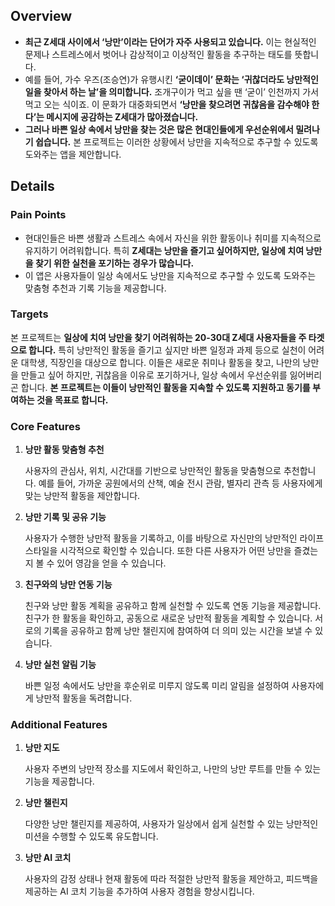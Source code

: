 ## Overview

- **최근 Z세대 사이에서 ‘낭만’이라는 단어가 자주 사용되고 있습니다.** 이는 현실적인 문제나 스트레스에서 벗어나 감상적이고 이상적인 활동을 추구하는 태도를 뜻합니다.
- 예를 들어, 가수 우즈(조승연)가 유행시킨 **‘굳이데이’ 문화는 ‘귀찮더라도 낭만적인 일을 찾아서 하는 날’을 의미합니다.** 조개구이가 먹고 싶을 땐 ‘굳이’ 인천까지 가서 먹고 오는 식이죠. 이 문화가 대중화되면서 **‘낭만을 찾으려면 귀찮음을 감수해야 한다’는 메시지에 공감하는 Z세대가 많아졌습니다.**
- **그러나 바쁜 일상 속에서 낭만을 찾는 것은 많은 현대인들에게 우선순위에서 밀려나기 쉽습니다.** 본 프로젝트는 이러한 상황에서 낭만을 지속적으로 추구할 수 있도록 도와주는 앱을 제안합니다.

## Details

### Pain Points

- 현대인들은 바쁜 생활과 스트레스 속에서 자신을 위한 활동이나 취미를 지속적으로 유지하기 어려워합니다. 특히 **Z세대는 낭만을 즐기고 싶어하지만, 일상에 치여 낭만을 찾기 위한 실천을 포기하는 경우가 많습니다.**
- 이 앱은 사용자들이 일상 속에서도 낭만을 지속적으로 추구할 수 있도록 도와주는 맞춤형 추천과 기록 기능을 제공합니다.

### Targets

본 프로젝트는 **일상에 치여 낭만을 찾기 어려워하는 20-30대 Z세대 사용자들을 주 타겟으로 합니다.** 특히 낭만적인 활동을 즐기고 싶지만 바쁜 일정과 과제 등으로 실천이 어려운 대학생, 직장인을 대상으로 합니다. 이들은 새로운 취미나 활동을 찾고, 나만의 낭만을 만들고 싶어 하지만, 귀찮음을 이유로 포기하거나, 일상 속에서 우선순위를 잃어버리곤 합니다. **본 프로젝트는 이들이 낭만적인 활동을 지속할 수 있도록 지원하고 동기를 부여하는 것을 목표로 합니다.**

### Core Features

1. **낭만 활동 맞춤형 추천**

   사용자의 관심사, 위치, 시간대를 기반으로 낭만적인 활동을 맞춤형으로 추천합니다. 예를 들어, 가까운 공원에서의 산책, 예술 전시 관람, 별자리 관측 등 사용자에게 맞는 낭만적 활동을 제안합니다.

2. **낭만 기록 및 공유 기능**

   사용자가 수행한 낭만적 활동을 기록하고, 이를 바탕으로 자신만의 낭만적인 라이프 스타일을 시각적으로 확인할 수 있습니다. 또한 다른 사용자가 어떤 낭만을 즐겼는지 볼 수 있어 영감을 얻을 수 있습니다.

3. **친구와의 낭만 연동 기능**

   친구와 낭만 활동 계획을 공유하고 함께 실천할 수 있도록 연동 기능을 제공합니다. 친구가 한 활동을 확인하고, 공동으로 새로운 낭만적 활동을 계획할 수 있습니다. 서로의 기록을 공유하고 함께 낭만 챌린지에 참여하여 더 의미 있는 시간을 보낼 수 있습니다.

4. **낭만 실천 알림 기능**

   바쁜 일정 속에서도 낭만을 후순위로 미루지 않도록 미리 알림을 설정하여 사용자에게 낭만적 활동을 독려합니다.

### Additional Features

1. **낭만 지도**

   사용자 주변의 낭만적 장소를 지도에서 확인하고, 나만의 낭만 루트를 만들 수 있는 기능을 제공합니다.

2. **낭만 챌린지**

   다양한 낭만 챌린지를 제공하여, 사용자가 일상에서 쉽게 실천할 수 있는 낭만적인 미션을 수행할 수 있도록 유도합니다.

3. **낭만 AI 코치**

   사용자의 감정 상태나 현재 활동에 따라 적절한 낭만적 활동을 제안하고, 피드백을 제공하는 AI 코치 기능을 추가하여 사용자 경험을 향상시킵니다.
